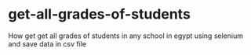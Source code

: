 # get-all-grades-of-students
 How get get all grades of students in any school  in egypt using selenium  and save data in csv file 
